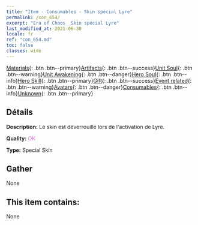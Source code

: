 ```yaml
---
title: "Item - Consumables - Skin spécial Lyre"
permalink: /con_654/
excerpt: "Era of Chaos  Skin spécial Lyre"
last_modified_at: 2021-06-30
locale: fr
ref: "con_654.md"
toc: false
classes: wide
---
```

 [Materials](/ItemsFR/){: .btn .btn--primary}[Artifacts](/ItemsFR/Artifacts/){: .btn .btn--success}[Unit Soul](/ItemsFR/UnitSoul/){: .btn .btn--warning}[Unit Awakening](/ItemsFR/UnitAwakening/){: .btn .btn--danger}[Hero Soul](/ItemsFR/HeroSoul/){: .btn .btn--info}[Hero Skill](/ItemsFR/HeroSkill/){: .btn .btn--primary}[Gift](/ItemsFR/Gift/){: .btn .btn--success}[Event related](/ItemsFR/Events/){: .btn .btn--warning}[Avatars](/ItemsFR/Avatars/){: .btn .btn--danger}[Consumables](/ItemsFR/Consumables/){: .btn .btn--info}[Unknown](/ItemsFR/Unknown/){: .btn .btn--primary}

## Détails
 **Description:** Le skin est déverrouillé lors de l'activation de Lyre.

 **Quality:** <span style="color: #DA70D6">OK</span>

 **Type:** Special Skin

## Gather

  None

## This item contains:

  None

